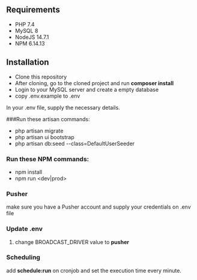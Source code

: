 ## Requirements

- PHP 7.4
- MySQL 8 
- NodeJS 14.7.1
- NPM 6.14.13

## Installation

- Clone this repository
- After cloning, go to the cloned project and run **composer install**
- Login to your MySQL server and create a empty database
- copy .env.example to .env

In your .env file, supply the necessary details.

###Run these artisan commands:
- php artisan migrate
- php artisan ui bootstrap
- php artisan db:seed --class=DefaultUserSeeder

### Run these NPM commands:
- npm install
- npm run <dev|prod>

### Pusher ###
make sure you have a Pusher account and supply your credentials on .env file

### Update .env ###
1. change BROADCAST_DRIVER value to **pusher**

### Scheduling ###
add **schedule:run** on cronjob and set the execution time every minute.
